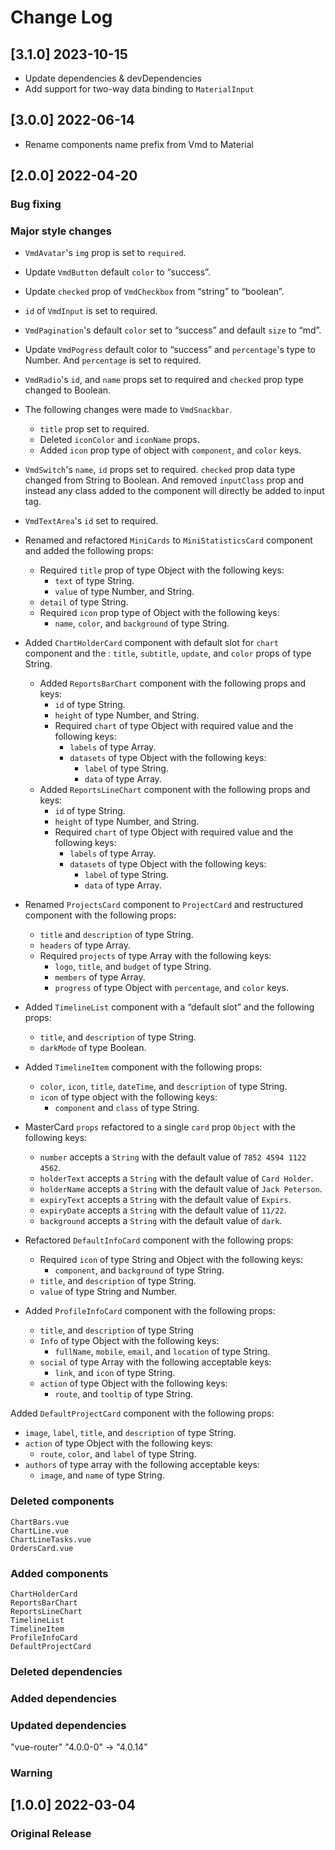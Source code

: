 # Change Log

## [3.1.0] 2023-10-15

- Update dependencies & devDependencies
- Add support for two-way data binding to `MaterialInput`

## [3.0.0] 2022-06-14

- Rename components name prefix from Vmd to Material

## [2.0.0] 2022-04-20

### Bug fixing

### Major style changes

- `VmdAvatar`'s `img` prop is set to `required`.
- Update `VmdButton` default `color` to “success”.
- Update `checked` prop of `VmdCheckbox` from “string” to “boolean”.
- `id` of `VmdInput` is set to required.
- `VmdPagination`'s default `color` set to “success” and default `size` to “md”.
- Update `VmdPogress` default color to “success” and `percentage`'s type to Number. And `percentage` is set to required.
- `VmdRadio`'s `id`, and `name` props set to required and `checked` prop type changed to Boolean.
- The following changes were made to `VmdSnackbar`.
  - `title` prop set to required.
  - Deleted `iconColor` and `iconName` props.
  - Added `icon` prop type of object with `component`, and `color` keys.
- `VmdSwitch`'s `name`, `id` props set to required. `checked` prop data type changed from String to Boolean. And removed `inputClass` prop and instead any class added to the component will directly be added to input tag.
- `VmdTextArea`'s `id` set to required.
- Renamed and refactored `MiniCards` to `MiniStatisticsCard` component and added the following props:

  - Required `title` prop of type Object with the following keys:
    - `text` of type String.
    - `value` of type Number, and String.
  - `detail` of type String.
  - Required `icon` prop type of Object with the following keys:
    - `name`, `color`, and `background` of type String.

- Added `ChartHolderCard` component with default slot for `chart` component and the : `title`, `subtitle`, `update`, and `color` props of type String.
  - Added `ReportsBarChart` component with the following props and keys:
    - `id` of type String.
    - `height` of type Number, and String.
    - Required `chart` of type Object with required value and the following keys:
      - `labels` of type Array.
      - `datasets` of type Object with the following keys:
        - `label` of type String.
        - `data` of type Array.
  - Added `ReportsLineChart` component with the following props and keys:
    - `id` of type String.
    - `height` of type Number, and String.
    - Required `chart` of type Object with required value and the following keys:
      - `labels` of type Array.
      - `datasets` of type Object with the following keys:
        - `label` of type String.
        - `data` of type Array.
- Renamed `ProjectsCard` component to `ProjectCard` and restructured component with the following props:
  - `title` and `description` of type String.
  - `headers` of type Array.
  - Required `projects` of type Array with the following keys:
    - `logo`, `title`, and `budget` of type String.
    - `members` of type Array.
    - `progress` of type Object with `percentage`, and `color` keys.
- Added `TimelineList` component with a “default slot” and the following props:
  - `title`, and `description` of type String.
  - `darkMode` of type Boolean.
- Added `TimelineItem` component with the following props:
  - `color`, `icon`, `title`, `dateTime`, and `description` of type String.
  - `icon` of type object with the following keys:
    - `component` and `class` of type String.
- MasterCard `props` refactored to a single `card` prop `Object` with the following keys:
  - `number` accepts a `String` with the default value of `7852 4594 1122 4562`.
  - `holderText` accepts a `String` with the default value of `Card Holder`.
  - `holderName` accepts a `String` with the default value of `Jack Peterson`.
  - `expiryText` accepts a `String` with the default value of `Expirs`.
  - `expiryDate` accepts a `String` with the default value of `11/22`.
  - `background` accepts a `String` with the default value of `dark`.
- Refactored `DefaultInfoCard` component with the following props:
  - Required `icon` of type String and Object with the following keys:
    - `component`, and `background` of type String.
  - `title`, and `description` of type String.
  - `value` of type String and Number.
- Added `ProfileInfoCard` component with the following props:
  - `title`, and `description` of type String
  - `Info` of type Object with the following keys:
    - `fullName`, `mobile`, `email`, and `location` of type String.
  - `social` of type Array with the following acceptable keys:
    - `link`, and `icon` of type String.
  - `action` of type Object with the following keys:
    - `route`, and `tooltip` of type String.

Added `DefaultProjectCard` component with the following props:

- `image`, `label`, `title`, and `description` of type String.
- `action` of type Object with the following keys:
  - `route`, `color`, and `label` of type String.
- `authors` of type array with the following acceptable keys:
  - `image`, and `name` of type String.

### Deleted components

```
ChartBars.vue
ChartLine.vue
ChartLineTasks.vue
OrdersCard.vue
```

### Added components

```
ChartHolderCard
ReportsBarChart
ReportsLineChart
TimelineList
TimelineItem
ProfileInfoCard
DefaultProjectCard
```

### Deleted dependencies

### Added dependencies

### Updated dependencies

"vue-router" "4.0.0-0" -> "4.0.14"

### Warning

## [1.0.0] 2022-03-04

### Original Release
